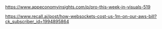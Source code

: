 https://www.appeconomyinsights.com/p/pro-this-week-in-visuals-519

https://www.recall.ai/post/how-websockets-cost-us-1m-on-our-aws-bill?ck_subscriber_id=1994895864